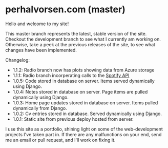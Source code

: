 # perhalvorsen.com (master)

Hello and welcome to my site!

This master branch represents the latest, stable version of the site.
Checkout the development branch to see what I currently am working on. 
Otherwise, take a peek at the previous releases of the site, to see what
 changes have been implemented.


Changelog:
- 1.1.2: Radio branch now has plots showing data from Azure storage
- 1.1.1: Radio branch incorperating calls to the [Spotify API](developers.spotify.com)
- 1.0.5: Code stored in database on server. Items served dynamically using Django.
- 1.0.4: Notes stored in database on server. Page items are pulled dynamically using Django.
- 1.0.3: Home page updates stored in database on server. Items pulled dynamically from Django.
- 1.0.2: Cv entries stored in database. Served dynamically using Django.
- 1.0.1: Static site from previous deploy hosted from server.


I use this site as a portfolio, shining light on some of the web-development 
projects I've taken part in.
If there are any malfunctions on your end, 
send me an email or pull request, and I'll work on
fixing it.
